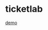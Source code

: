 # ticketlab

[demo](https://www.linkedin.com/posts/s%C3%A9bastien-v-881797133_developpeur-android-activity-6657018230927953922-qeZ-?utm_source=share&utm_medium=member_desktop)
